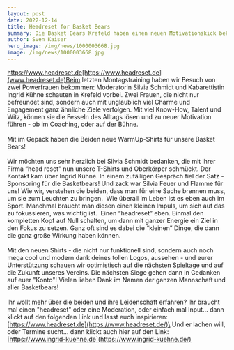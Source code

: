```yaml
---
layout: post
date: 2022-12-14
title: Headreset for Basket Bears
summary: Die Basket Bears Krefeld haben einen neuen Motivationskick bekommen
author: Sven Kaiser
hero_image: /img/news/1000003668.jpg
image: /img/news/1000003668.jpg
---
```

https://www.headreset.de[https://www.headreset.de](www.headreset.de)﻿Beim letzten Montagstraining haben wir Besuch von zwei Powerfrauen bekommen: Moderatorin Silvia Schmidt und Kabarettistin Ingrid Kühne schauten in Krefeld vorbei. Zwei Frauen, die nicht nur befreundet sind, sondern auch mit unglaublich viel Charme und Engagement ganz ähnliche Ziele verfolgen. Mit viel Know-How, Talent und Witz, können sie die Fesseln des Alltags lösen und zu neuer Motivation führen - ob im Coaching, oder auf der Bühne.\
\
Mit im Gepäck haben die Beiden neue WarmUp-Shirts für unsere Basket Bears!\
\
Wir möchten uns sehr herzlich bei Silvia Schmidt bedanken, die mit ihrer Firma “head reset” nun unsere T-Shirts und Oberkörper schmückt. Der Kontakt kam über Ingrid Kühne. In einem zufälligen Gespräch fiel der Satz - Sponsoring für die Basketbears! Und zack war Silvia Feuer und Flamme für uns! Wie wir, verstehen die beiden, dass man für eine Sache brennen muss, um sie zum Leuchten zu bringen.  Wie überall im Leben ist es eben auch im Sport. Manchmal braucht man diesen einen kleinen Impuls, um sich auf das zu fokussieren, was wichtig ist.  Einen “headreset” eben. Einmal den kompletten Kopf auf Null schalten, um dann mit ganzer Energie ein Ziel in den Fokus zu setzen. Ganz oft sind es dabei die “kleinen” Dinge, die dann die ganz große Wirkung haben können.\
\
Mit den neuen Shirts - die nicht nur funktionell sind, sondern auch noch mega cool und modern dank deines tollen Logos, aussehen - und eurer Unterstützung schauen wir optimistisch auf die nächsten Spieltage und auf die Zukunft unseres Vereins. Die nächsten Siege gehen dann in Gedanken auf euer "Konto"! Vielen lieben Dank im Namen der ganzen Mannschaft und aller Basketbears!\
\
Ihr wollt mehr über die beiden und ihre Leidenschaft erfahren? Ihr braucht mal einen "headreset" oder eine Moderation, oder einfach mal Input... dann klickt auf den folgenden Link und lasst euch inspirieren:\
[https://www.headreset.de](https://www.headreset.de/)\
Und er lachen will, oder Termine sucht... dann klickt auch hier auf den Link:\
[https://www.ingrid-kuehne.de](https://www.ingrid-kuehne.de/)